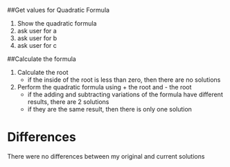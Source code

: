 ##Get values for Quadratic Formula
1. Show the quadratic formula
2. ask user for a
3. ask user for b
4. ask user for c

##Calculate the formula
1. Calculate the root
    * if the inside of the root is less than zero, then there are no solutions
2. Perform the quadratic formula using + the root and - the root
    * if the adding and subtracting variations of the formula have different results, there are 2 solutions
    * if they are the same result, then there is only one solution

# Differences
There were no differences between my original and current solutions